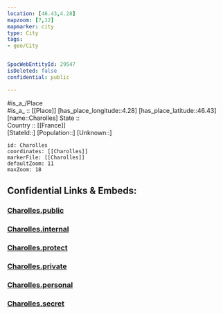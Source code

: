 ```yaml
---
location: [46.43,4.28] 
mapzoom: [7,12] 
mapmarker: city 
type: City
tags:
- geo/City


SpocWebEntityId: 29547
isDeleted: false
confidential: public

---
```

#is_a_/Place  
#is_a_ :: [[Place]] 
[has_place_longitude::4.28] 
[has_place_latitude::46.43] 
[name::Charolles] 
State ::  
Country :: [[France]]  
[StateId::] 
[Population::] 
[Unknown::] 


```leaflet
id: Charolles
coordinates: [[Charolles]] 
markerFile: [[Charolles]] 
defaultZoom: 11 
maxZoom: 18
```


## Confidential Links & Embeds: 

### [Charolles.public](/_public/\Earth\Continent\Europe\Europe~West\France\regions~France\Bourgogne-Franche-Comté\departments~Bourgogne-Franche-Comté\Saône-et-Loire\communes~Saône-et-Loire\Charolles\cities~CharollesCharolles.public.md) 

### [Charolles.internal](/_internal/\Earth\Continent\Europe\Europe~West\France\regions~France\Bourgogne-Franche-Comté\departments~Bourgogne-Franche-Comté\Saône-et-Loire\communes~Saône-et-Loire\Charolles\cities~CharollesCharolles.internal.md) 

### [Charolles.protect](/_protect/\Earth\Continent\Europe\Europe~West\France\regions~France\Bourgogne-Franche-Comté\departments~Bourgogne-Franche-Comté\Saône-et-Loire\communes~Saône-et-Loire\Charolles\cities~CharollesCharolles.protect.md) 

### [Charolles.private](/_private/\Earth\Continent\Europe\Europe~West\France\regions~France\Bourgogne-Franche-Comté\departments~Bourgogne-Franche-Comté\Saône-et-Loire\communes~Saône-et-Loire\Charolles\cities~CharollesCharolles.private.md) 

### [Charolles.personal](/_personal/\Earth\Continent\Europe\Europe~West\France\regions~France\Bourgogne-Franche-Comté\departments~Bourgogne-Franche-Comté\Saône-et-Loire\communes~Saône-et-Loire\Charolles\cities~CharollesCharolles.personal.md) 

### [Charolles.secret](/_secret/\Earth\Continent\Europe\Europe~West\France\regions~France\Bourgogne-Franche-Comté\departments~Bourgogne-Franche-Comté\Saône-et-Loire\communes~Saône-et-Loire\Charolles\cities~CharollesCharolles.secret.md)

